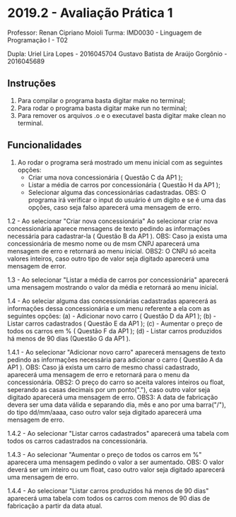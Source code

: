 # 2019.2 - Avaliação Prática 1
Professor:  Renan Cipriano Moioli
Turma:  IMD0030 - Linguagem de Programação I - T02

Dupla:  Uriel Lira Lopes - 2016045704
        Gustavo Batista de Araújo Gorgônio - 2016045689

## Instruções
1. Para compilar o programa basta digitar make no terminal;
2. Para rodar o programa basta digitar make run no terminal;
3. Para remover os arquivos .o e o executavel basta digitar make clean no terminal.

## Funcionalidades
1. Ao rodar o programa será mostrado um menu inicial com as seguintes opções:
    - Criar uma nova concessionária ( Questão C da AP1 );
    - Listar a média de carros por concessionária ( Questão H da AP1 );
    - Selecionar alguma das concessionárias cadastradas.
    OBS: O programa irá verificar o input do usuário é um digito e se é uma das opções, caso seja falso aparecerá uma mensagem de erro.

1.2 - Ao selecionar "Criar nova concessionária"
    Ao selecionar criar nova concessionária aparece mensagens de texto pedindo as informações necessária para cadastrar-la ( Questão B da AP1 ).
    OBS: Caso ja exista uma concessionária de mesmo nome ou de msm CNPJ aparecerá uma mensagem de erro e retornará ao menu inicial.
    OBS2: O CNPJ só aceita valores inteiros, caso outro tipo de valor seja digitado aparecerá uma mensagem de error.

1.3 - Ao selecionar "Listar a média de carros por concessionária" aparecerá uma mensagem mostrando o valor da média e retornará ao menu inicial.

1.4 - Ao seleciar alguma das concessionárias cadastradas aparecerá as informações dessa concessionária e um menu referente a ela com as seguintes opções:
    (a) - Adicionar novo carro ( Questão D da AP1 );
    (b) - Listar carros cadastrados ( Questão E da AP1 );
    (c) - Aumentar o preço de todos os carros em % ( Questão F da AP1 );
    (d) - Listar carros produzidos há menos de 90 dias (Questão G da AP1 ).

1.4.1 - Ao selecionar "Adicionar novo carro" aparecerá mensagens de texto pedindo as informações necessária para adicionar o carro ( Questão A da AP1 ).
        OBS: Caso já exista um carro de mesmo chassi cadastrado, aparecerá uma mensagem de erro e retornará para o menu da concessionária.
        OBS2: O preço do carro so aceita valores inteiros ou float, seperando as casas decimais por um ponto("."), caso outro valor seja digitado aparecerá uma mensagem de erro.
        OBS3: A data de fabricação devera ser uma data válida e separando dia, mês e ano por uma barra("/"), do tipo dd/mm/aaaa, caso outro valor seja digitado aparecerá uma mensagem de erro.

1.4.2 - Ao selecionar "Listar carros cadastrados" aparecerá uma tabela com todos os carros cadastrados na concessionária.

1.4.3 - Ao selecionar "Aumentar o preço de todos os carros em %" aparecera uma mensagem pedindo o valor a ser aumentado.
        OBS: O valor deverá ser um inteiro ou um float, caso outro valor seja digitado aparecerá uma mensagem de erro.

1.4.4 - Ao selecionar "Listar carros produzidos há menos de 90 dias" aparecerá uma tabela com todos os carros com menos de 90 dias de fabricação a partir da data atual.
